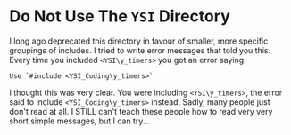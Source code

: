 # Do Not Use The `YSI` Directory

I long ago deprecated this directory in favour of smaller, more specific groupings of includes.  I tried to write error messages that told you this.  Every time you included `<YSI\y_timers>` you got an error saying:

	Use `#include <YSI_Coding\y_timers>`

I thought this was very clear.  You were including `<YSI\y_timers>`, the error said to include `<YSI_Coding\y_timers>` instead.  Sadly, many people just don't read at all.  I STILL can't teach these people how to read very very short simple messages, but I can try...


